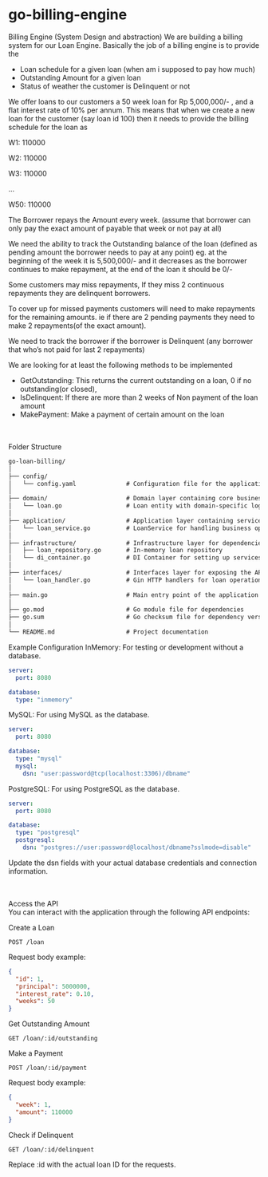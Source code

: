 # go-billing-engine

Billing Engine (System Design and abstraction)
We are building a billing system for our Loan Engine. Basically the job of a billing engine is to provide the
- Loan schedule for a given loan (when am i supposed to pay how much)
- Outstanding Amount for a given loan
- Status of weather the customer is Delinquent or not

We offer loans to our customers a 50 week loan for Rp 5,000,000/- , and a flat interest rate of 10% per annum.
This means that when we create a new loan for the customer (say loan id 100) then it needs to provide the billing schedule for the loan as 

W1: 110000

W2: 110000

W3: 110000

…

W50: 110000 

The Borrower repays the Amount every week. (assume that borrower can only pay the exact amount of payable that week or not pay at all) 

We need the ability to track the  Outstanding balance of the loan (defined as pending amount the borrower needs to pay at any point) eg. at the beginning of the week it is 5,500,000/- and it decreases as the borrower continues to make repayment, at the end of the loan it should be 0/-

Some customers may miss repayments, If they miss 2 continuous repayments they are delinquent borrowers.

To cover up for missed payments customers will need to make repayments for the remaining amounts. ie if there are 2 pending payments they need to make 2 repayments(of the exact amount).

We need to track the borrower if the borrower is Delinquent (any borrower that who’s not paid for last 2 repayments)

We are looking for at least the following methods to be implemented
- GetOutstanding: This returns the current outstanding on a loan, 0 if no outstanding(or closed),
- IsDelinquent: If there are more than 2 weeks of Non payment of the loan amount
- MakePayment: Make a payment of certain amount on the loan

\
\
Folder Structure

```markdown
go-loan-billing/
│
├── config/
│   └── config.yaml              # Configuration file for the application
│
├── domain/                      # Domain layer containing core business logic
│   └── loan.go                  # Loan entity with domain-specific logic
│
├── application/                 # Application layer containing service logic
│   └── loan_service.go          # LoanService for handling business operations
│
├── infrastructure/              # Infrastructure layer for dependencies like repositories
│   ├── loan_repository.go       # In-memory loan repository
│   └── di_container.go          # DI Container for setting up services, repositories, and config
│
├── interfaces/                  # Interfaces layer for exposing the API
│   └── loan_handler.go          # Gin HTTP handlers for loan operations
│
├── main.go                      # Main entry point of the application
│
├── go.mod                       # Go module file for dependencies
├── go.sum                       # Go checksum file for dependency versions
│
└── README.md                    # Project documentation
```

Example Configuration
InMemory: For testing or development without a database.

```yaml
server:
  port: 8080

database:
  type: "inmemory"
```
MySQL: For using MySQL as the database.
```yaml
server:
  port: 8080

database:
  type: "mysql"
  mysql:
    dsn: "user:password@tcp(localhost:3306)/dbname"
```
PostgreSQL: For using PostgreSQL as the database.
```yaml
server:
  port: 8080

database:
  type: "postgresql"
  postgresql:
    dsn: "postgres://user:password@localhost/dbname?sslmode=disable"
```
Update the dsn fields with your actual database credentials and connection information.

\
\
Access the API\
You can interact with the application through the following API endpoints:

Create a Loan

```http
POST /loan
```
Request body example:
```json
{
  "id": 1,
  "principal": 5000000,
  "interest_rate": 0.10,
  "weeks": 50
}
```

Get Outstanding Amount

```http
GET /loan/:id/outstanding
```

Make a Payment

```http
POST /loan/:id/payment
```
Request body example:
```json
{
  "week": 1,
  "amount": 110000
}
```

Check if Delinquent

```http
GET /loan/:id/delinquent
```
Replace :id with the actual loan ID for the requests.